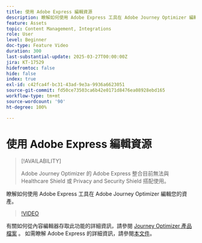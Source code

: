 ```yaml
---
title: 使用 Adobe Express 編輯資源
description: 瞭解如何使用 Adobe Express 工具在 Adobe Journey Optimizer 編輯您的資產。
feature: Assets
topic: Content Management, Integrations
role: User
level: Beginner
doc-type: Feature Video
duration: 300
last-substantial-update: 2025-03-27T00:00:00Z
jira: KT-17529
hidefromtoc: false
hide: false
index: true
exl-id: c42fca4f-bc31-43ad-9e3a-9936a6623051
source-git-commit: fd50ce73503ca6b42e0171d8476ea08928ebd165
workflow-type: tm+mt
source-wordcount: '90'
ht-degree: 100%

---
```


# 使用 Adobe Express 編輯資源

>[!AVAILABILITY]
>
>Adobe Journey Optimizer 的 Adobe Express 整合目前無法與 Healthcare Shield 或 Privacy and Security Shield 搭配使用。

瞭解如何使用 Adobe Express 工具在 Adobe Journey Optimizer 編輯您的資產。

>[!VIDEO](https://video.tv.adobe.com/v/3455523/?learn=on&enablevpops)

有關如何從內容編輯器存取此功能的詳細資訊，請參閱 [Journey Optimizer 產品檔案](https://experienceleague.adobe.com/zh-hant/docs/journey-optimizer/using/assets-images/express) 。 如需瞭解 Adobe Express 的詳細資訊，請參閱[本文件](https://helpx.adobe.com/tw/express/user-guide.html)。
